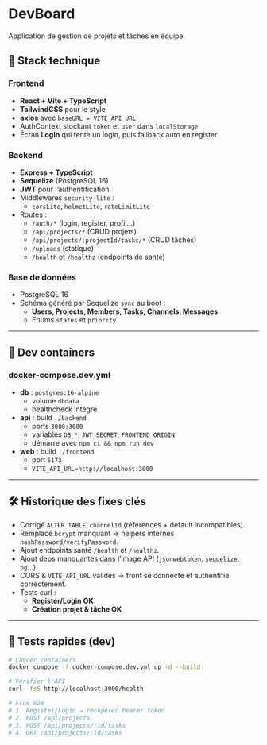 # DevBoard

Application de gestion de projets et tâches en équipe.

## 🚀 Stack technique

### Frontend
- **React + Vite + TypeScript**
- **TailwindCSS** pour le style
- **axios** avec `baseURL = VITE_API_URL`
- AuthContext stockant `token` et `user` dans `localStorage`
- Écran **Login** qui tente un login, puis fallback auto en register

### Backend
- **Express + TypeScript**
- **Sequelize** (PostgreSQL 16)
- **JWT** pour l’authentification
- Middlewares `security-lite` :
  - `corsLite`, `helmetLite`, `rateLimitLite`
- Routes :
  - `/auth/*` (login, register, profil…)
  - `/api/projects/*` (CRUD projets)
  - `/api/projects/:projectId/tasks/*` (CRUD tâches)
  - `/uploads` (statique)
  - `/health` et `/healthz` (endpoints de santé)

### Base de données
- PostgreSQL 16
- Schéma généré par Sequelize `sync` au boot :
  - **Users, Projects, Members, Tasks, Channels, Messages**
  - Enums `status` et `priority`

---

## 🐳 Dev containers

### docker-compose.dev.yml
- **db** : `postgres:16-alpine`
  - volume `dbdata`
  - healthcheck intégré
- **api** : build `./backend`
  - ports `3000:3000`
  - variables `DB_*`, `JWT_SECRET`, `FRONTEND_ORIGIN`
  - démarre avec `npm ci && npm run dev`
- **web** : build `./frontend`
  - port `5173`
  - `VITE_API_URL=http://localhost:3000`

---

## 🛠️ Historique des fixes clés
- Corrigé `ALTER TABLE channelId` (références + default incompatibles).
- Remplacé `bcrypt` manquant → helpers internes `hashPassword/verifyPassword`.
- Ajout endpoints santé `/health` et `/healthz`.
- Ajout deps manquantes dans l’image API (`jsonwebtoken`, `sequelize`, `pg`…).
- CORS & `VITE_API_URL` validés → front se connecte et authentifie correctement.
- Tests curl :
  - **Register/Login OK**
  - **Création projet & tâche OK**

---

## 🔬 Tests rapides (dev)

```bash
# Lancer containers
docker compose -f docker-compose.dev.yml up -d --build

# Vérifier l'API
curl -fsS http://localhost:3000/health

# Flux e2e
# 1. Register/Login → récupérer bearer token
# 2. POST /api/projects
# 3. POST /api/projects/:id/tasks
# 4. GET /api/projects/:id/tasks
